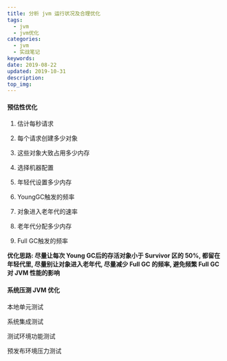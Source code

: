 ```yaml
---
title: 分析 jvm 运行状况及合理优化
tags:
  - jvm
  - jvm优化
categories:
  - jvm
  - 实战笔记
keywords: 
date: 2019-08-22
updated: 2019-10-31
description: 
top_img:
---
```




#### 预估性优化

1. 估计每秒请求

2. 每个请求创建多少对象

3. 这些对象大致占用多少内存 

4. 选择机器配置 

5. 年轻代设置多少内存 

6. YoungGC触发的频率

7. 对象进入老年代的速率 

8. 老年代分配多少内存 

9. Full GC触发的频率



**优化思路: 尽量让每次 Young GC后的存活对象小于 Survivor 区的 50%, 都留在年轻代里, 尽量别让对象进入老年代, 尽量减少 Full GC 的频率, 避免频繁 Full GC 对 JVM 性能的影响**



#### 系统压测 JVM 优化

本地单元测试

系统集成测试

测试环境功能测试

预发布环境压力测试





































